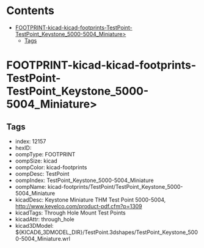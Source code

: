 



Contents
========

* [FOOTPRINT-kicad-kicad-footprints-TestPoint-TestPoint_Keystone_5000-5004_Miniature>](#footprint-kicad-kicad-footprints-testpoint-testpoint_keystone_5000-5004_miniature)
	* [Tags](#tags)

# FOOTPRINT-kicad-kicad-footprints-TestPoint-TestPoint_Keystone_5000-5004_Miniature>

## Tags

- index: 12157
- hexID: 
- oompType: FOOTPRINT
- oompSize: kicad
- oompColor: kicad-footprints
- oompDesc: TestPoint
- oompIndex: TestPoint_Keystone_5000-5004_Miniature
- oompName: kicad-footprints/TestPoint/TestPoint_Keystone_5000-5004_Miniature
- kicadDesc: Keystone Miniature THM Test Point 5000-5004, http://www.keyelco.com/product-pdf.cfm?p=1309
- kicadTags: Through Hole Mount Test Points
- kicadAttr: through_hole
- kicad3DModel: ${KICAD6_3DMODEL_DIR}/TestPoint.3dshapes/TestPoint_Keystone_5000-5004_Miniature.wrl
